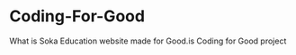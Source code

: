Coding-For-Good
===============

What is Soka Education website made for Good.is Coding for Good project